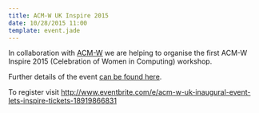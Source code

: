 ```yaml
---
title: ACM-W UK Inspire 2015
date: 10/28/2015 11:00
template: event.jade
---
```


In collaboration with [ACM-W](http://acmukwomen.acm.org/) we are
helping to organise the first ACM-W Inspire 2015 (Celebration of
Women in Computing) workshop.

Further details of the event [can be found here](http://acmukwomen.acm.org/index.php/inspire-2015).

To register visit http://www.eventbrite.com/e/acm-w-uk-inaugural-event-lets-inspire-tickets-18919866831
